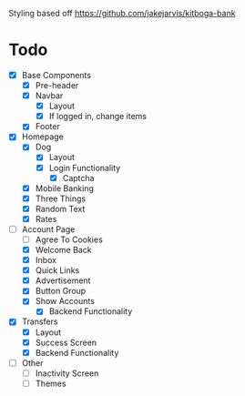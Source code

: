Styling based off https://github.com/jakejarvis/kitboga-bank

# Todo
- [x] Base Components
    - [x] Pre-header
    - [x] Navbar
        - [x] Layout
        - [x] If logged in, change items
    - [x] Footer
- [x] Homepage
	- [x] Dog
		- [x] Layout
		- [x] Login Functionality
            - [x] Captcha
	- [x] Mobile Banking
	- [x] Three Things
	- [x] Random Text
	- [x] Rates
- [ ] Account Page
    - [ ] Agree To Cookies
	- [x] Welcome Back
	- [x] Inbox
	- [x] Quick Links
	- [x] Advertisement
	- [x] Button Group
	- [x] Show Accounts
        - [x] Backend Functionality
- [x] Transfers
	- [x] Layout
    - [x] Success Screen
	- [x] Backend Functionality
- [ ] Other
    - [ ] Inactivity Screen
    - [ ] Themes